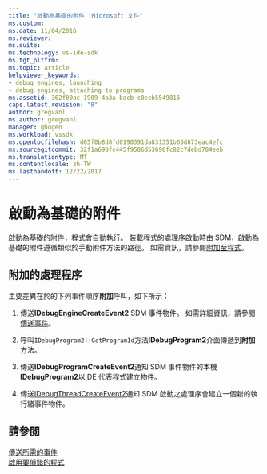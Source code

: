 ```yaml
---
title: "啟動為基礎的附件 |Microsoft 文件"
ms.custom: 
ms.date: 11/04/2016
ms.reviewer: 
ms.suite: 
ms.technology: vs-ide-sdk
ms.tgt_pltfrm: 
ms.topic: article
helpviewer_keywords:
- debug engines, launching
- debug engines, attaching to programs
ms.assetid: 362f00ac-1909-4a3a-bacb-c0ceb5549816
caps.latest.revision: "8"
author: gregvanl
ms.author: gregvanl
manager: ghogen
ms.workload: vssdk
ms.openlocfilehash: d05f0b8d8fd0190391da831351b65d873eac4efc
ms.sourcegitcommit: 32f1a690fc445f9586d53698fc82c7debd784eeb
ms.translationtype: MT
ms.contentlocale: zh-TW
ms.lasthandoff: 12/22/2017
---
```

# <a name="launch-based-attachment"></a>啟動為基礎的附件
啟動為基礎的附件，程式會自動執行。 裝載程式的處理序啟動時由 SDM，啟動為基礎的附件遵循類似於手動附件方法的路徑。 如需資訊，請參閱[附加至程式](../../extensibility/debugger/attaching-to-the-program.md)。  
  
## <a name="the-attaching-process"></a>附加的處理程序  
 主要差異在於的下列事件順序**附加**呼叫，如下所示：  
  
1.  傳送**IDebugEngineCreateEvent2** SDM 事件物件。 如需詳細資訊，請參閱[傳送事件](../../extensibility/debugger/sending-events.md)。  
  
2.  呼叫`IDebugProgram2::GetProgramId`方法**IDebugProgram2**介面傳遞到**附加**方法。  
  
3.  傳送**IDebugProgramCreateEvent2**通知 SDM 事件物件的本機**IDebugProgram2**以 DE 代表程式建立物件。  
  
4.  傳送[IDebugThreadCreateEvent2](../../extensibility/debugger/reference/idebugthreadcreateevent2.md)通知 SDM 啟動之處理序會建立一個新的執行緒事件物件。  
  
## <a name="see-also"></a>請參閱  
 [傳送所需的事件](../../extensibility/debugger/sending-the-required-events.md)   
 [啟用要偵錯的程式](../../extensibility/debugger/enabling-a-program-to-be-debugged.md)